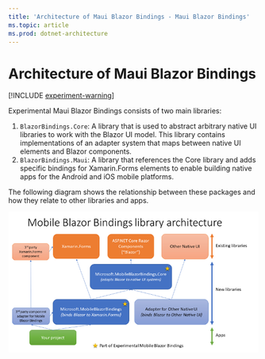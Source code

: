 ```yaml
---
title: 'Architecture of Maui Blazor Bindings - Maui Blazor Bindings'
ms.topic: article
ms.prod: dotnet-architecture
---
```


# Architecture of Maui Blazor Bindings

[!INCLUDE [experiment-warning](../includes/experiment-warning.md)]

Experimental Maui Blazor Bindings consists of two main libraries:

1. `BlazorBindings.Core`: A library that is used to abstract arbitrary native UI libraries to work with the Blazor UI model. This library contains implementations of an adapter system that maps between native UI elements and Blazor components.
1. `BlazorBindings.Maui`: A library that references the Core library and adds specific bindings for Xamarin.Forms elements to enable building native apps for the Android and iOS mobile platforms.

The following diagram shows the relationship between these packages and how they relate to other libraries and apps.

[ ![Maui Blazor Bindings architecture diagram](./media/architecture/mobileblazorbindings-architecture-inline.png) ](./media/architecture/mobileblazorbindings-architecture-expanded.png#lightbox)
